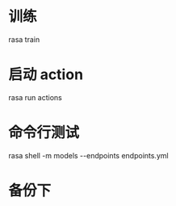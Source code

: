 # 训练
rasa train
# 启动 action
rasa run actions
# 命令行测试
rasa shell -m models --endpoints endpoints.yml



# 备份下